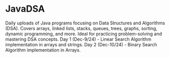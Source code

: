 # JavaDSA
Daily uploads of Java programs focusing on Data Structures and Algorithms (DSA). Covers arrays, linked lists, stacks, queues, trees, graphs, sorting, dynamic programming, and more. Ideal for practicing problem-solving and mastering DSA concepts.
Day 1 (Dec-9/24) - Linear Search Algorithm implementation in arrays and strings.
Day 2 (Dec-10/24) - Binary Search Algorithm implementation in Arrays.
